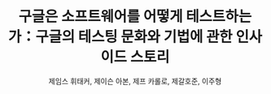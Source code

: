 ---
created: 2023-12-30 14:37
tag: 📚 국내도서 IT모바일 컴퓨터공학 소프트웨어공학 개발방법론
title: 구글은 소프트웨어를 어떻게 테스트하는가：구글의 테스팅 문화와 기법에 관한 인사이드 스토리
author: 제임스 휘태커, 제이슨 아본, 제프 카롤로, 제갈호준, 이주형
category: 국내도서
total_page: 400
publish_date: 2013-03-29
cover_url: https://image.yes24.com/momo/TopCate242/MidCate006/24159427(1).jpg
status: to_read
start_read_date: 2023-12-30
finish_read_date: 2023-12-30
my_rate: 0
book_note: ""
book_url: https://www.yes24.com/Product/Goods/8596327
---